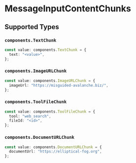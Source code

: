 # MessageInputContentChunks


## Supported Types

### `components.TextChunk`

```typescript
const value: components.TextChunk = {
  text: "<value>",
};
```

### `components.ImageURLChunk`

```typescript
const value: components.ImageURLChunk = {
  imageUrl: "https://misguided-avalanche.biz/",
};
```

### `components.ToolFileChunk`

```typescript
const value: components.ToolFileChunk = {
  tool: "web_search",
  fileId: "<id>",
};
```

### `components.DocumentURLChunk`

```typescript
const value: components.DocumentURLChunk = {
  documentUrl: "https://elliptical-fog.org",
};
```

